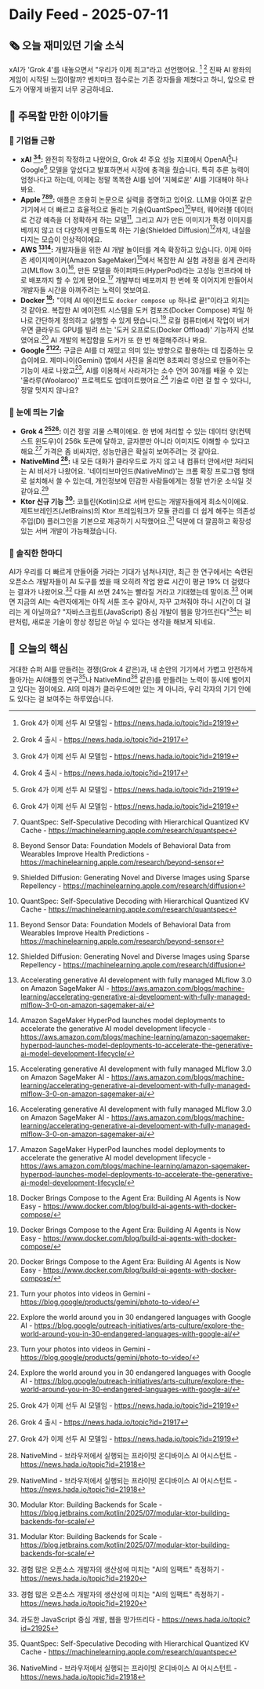 # Daily Feed - 2025-07-11

## 🗞️ 오늘 재미있던 기술 소식

xAI가 'Grok 4'를 내놓으면서 "우리가 이제 최고"라고 선언했어요. [^11] [^12] 진짜 AI 왕좌의 게임이 시작된 느낌이랄까? 벤치마크 점수로는 기존 강자들을 제쳤다고 하니, 앞으로 판도가 어떻게 바뀔지 너무 궁금하네요.

## 📰 주목할 만한 이야기들

### 🏢 기업들 근황
- **xAI [^11][^12]:** 완전히 작정하고 나왔어요, Grok 4! 주요 성능 지표에서 OpenAI[^11]나 Google[^11] 모델을 앞섰다고 발표하면서 시장에 충격을 줬습니다. 특히 추론 능력이 엄청나다고 하는데, 이제는 정말 똑똑한 AI를 넘어 '지혜로운' AI를 기대해야 하나 봐요.
- **Apple [^1][^3][^16]:** 애플은 조용히 논문으로 실력을 증명하고 있어요. LLM을 아이폰 같은 기기에서 더 빠르고 효율적으로 돌리는 기술(QuantSpec)[^1]부터, 웨어러블 데이터로 건강 예측을 더 정확하게 하는 모델[^3], 그리고 AI가 만든 이미지가 특정 이미지를 베끼지 않고 더 다양하게 만들도록 하는 기술(Shielded Diffusion)[^16]까지, 내실을 다지는 모습이 인상적이에요.
- **AWS [^4][^5]:** 개발자들을 위한 AI 개발 놀이터를 계속 확장하고 있습니다. 이제 아마존 세이지메이커(Amazon SageMaker)[^4]에서 복잡한 AI 실험 과정을 쉽게 관리하고(MLflow 3.0)[^4], 만든 모델을 하이퍼파드(HyperPod)라는 고성능 인프라에 바로 배포까지 할 수 있게 됐어요.[^5] 개발부터 배포까지 한 번에 쭉 이어지게 만들어서 개발자들 시간을 아껴주려는 노력이 엿보여요.
- **Docker [^18]:** "이제 AI 에이전트도 `docker compose up` 하나로 끝!"이라고 외치는 것 같아요. 복잡한 AI 에이전트 시스템을 도커 컴포즈(Docker Compose) 파일 하나로 간단하게 정의하고 실행할 수 있게 됐습니다.[^18] 로컬 컴퓨터에서 작업이 버거우면 클라우드 GPU를 빌려 쓰는 '도커 오프로드(Docker Offload)' 기능까지 선보였어요.[^18] AI 개발의 복잡함을 도커가 또 한 번 해결해주려나 봐요.
- **Google [^17][^8]:** 구글은 AI를 더 재밌고 의미 있는 방향으로 활용하는 데 집중하는 모습이에요. 제미나이(Gemini) 앱에서 사진을 올리면 8초짜리 영상으로 만들어주는 기능이 새로 나왔고[^17], AI를 이용해서 사라져가는 소수 언어 30개를 배울 수 있는 '울라루(Woolaroo)' 프로젝트도 업데이트했어요.[^8] 기술로 이런 걸 할 수 있다니, 정말 멋지지 않나요?

### 🚀 눈에 띄는 기술
- **Grok 4 [^11][^12]:** 이건 정말 괴물 스펙이에요. 한 번에 처리할 수 있는 데이터 양(컨텍스트 윈도우)이 256k 토큰에 달하고, 글자뿐만 아니라 이미지도 이해할 수 있다고 해요.[^11] 가격은 좀 비싸지만, 성능만큼은 확실히 보여주려는 것 같아요.
- **NativeMind [^7]:** 내 모든 대화가 클라우드로 가지 않고 내 컴퓨터 안에서만 처리되는 AI 비서가 나왔어요. '네이티브마인드(NativeMind)'는 크롬 확장 프로그램 형태로 설치해서 쓸 수 있는데, 개인정보에 민감한 사람들에게는 정말 반가운 소식일 것 같아요.[^7]
- **Ktor 신규 기능 [^13]:** 코틀린(Kotlin)으로 서버 만드는 개발자들에게 희소식이에요. 제트브레인즈(JetBrains)의 Ktor 프레임워크가 모듈 관리를 더 쉽게 해주는 의존성 주입(DI) 플러그인을 기본으로 제공하기 시작했어요.[^13] 덕분에 더 깔끔하고 확장성 있는 서버 개발이 가능해졌습니다.

### 💬 솔직한 한마디
AI가 우리를 더 빠르게 만들어줄 거라는 기대가 넘쳐나지만, 최근 한 연구에서는 숙련된 오픈소스 개발자들이 AI 도구를 썼을 때 오히려 작업 완료 시간이 평균 19% 더 걸렸다는 결과가 나왔어요.[^35] 다들 AI 쓰면 24%는 빨라질 거라고 기대했는데 말이죠.[^35] 어쩌면 지금의 AI는 숙련자에게는 아직 서툰 조수 같아서, 자꾸 고쳐줘야 하니 시간이 더 걸리는 게 아닐까요? "자바스크립트(JavaScript) 중심 개발이 웹을 망가뜨린다"[^30]는 비판처럼, 새로운 기술이 항상 정답은 아닐 수 있다는 생각을 해보게 되네요.

## 🎯 오늘의 핵심
거대한 슈퍼 AI를 만들려는 경쟁(Grok 4 같은)과, 내 손안의 기기에서 가볍고 안전하게 돌아가는 AI(애플의 연구[^1]나 NativeMind[^7] 같은)를 만들려는 노력이 동시에 벌어지고 있다는 점이에요. AI의 미래가 클라우드에만 있는 게 아니라, 우리 각자의 기기 안에도 있다는 걸 보여주는 하루였습니다.

[^1]: QuantSpec: Self-Speculative Decoding with Hierarchical Quantized KV Cache - https://machinelearning.apple.com/research/quantspec
[^3]: Beyond Sensor Data: Foundation Models of Behavioral Data from Wearables Improve Health Predictions - https://machinelearning.apple.com/research/beyond-sensor
[^4]: Accelerating generative AI development with fully managed MLflow 3.0 on Amazon SageMaker AI - https://aws.amazon.com/blogs/machine-learning/accelerating-generative-ai-development-with-fully-managed-mlflow-3-0-on-amazon-sagemaker-ai/
[^5]: Amazon SageMaker HyperPod launches model deployments to accelerate the generative AI model development lifecycle - https://aws.amazon.com/blogs/machine-learning/amazon-sagemaker-hyperpod-launches-model-deployments-to-accelerate-the-generative-ai-model-development-lifecycle/
[^7]: NativeMind - 브라우저에서 실행되는 프라이빗 온디바이스 AI 어시스턴트 - https://news.hada.io/topic?id=21918
[^8]: Explore the world around you in 30 endangered languages with Google AI - https://blog.google/outreach-initiatives/arts-culture/explore-the-world-around-you-in-30-endangered-languages-with-google-ai/
[^11]: Grok 4가 이제 선두 AI 모델임 - https://news.hada.io/topic?id=21919
[^12]: Grok 4 출시 - https://news.hada.io/topic?id=21917
[^13]: Modular Ktor: Building Backends for Scale - https://blog.jetbrains.com/kotlin/2025/07/modular-ktor-building-backends-for-scale/
[^16]: Shielded Diffusion: Generating Novel and Diverse Images using Sparse Repellency - https://machinelearning.apple.com/research/diffusion
[^17]: Turn your photos into videos in Gemini - https://blog.google/products/gemini/photo-to-video/
[^18]: Docker Brings Compose to the Agent Era: Building AI Agents is Now Easy - https://www.docker.com/blog/build-ai-agents-with-docker-compose/
[^30]: 과도한 JavaScript 중심 개발, 웹을 망가뜨리다 - https://news.hada.io/topic?id=21925
[^35]: 경험 많은 오픈소스 개발자의 생산성에 미치는 "AI의 임팩트" 측정하기 - https://news.hada.io/topic?id=21920